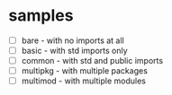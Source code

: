 # samples

- [ ] bare - with no imports at all
- [ ] basic - with std imports only
- [ ] common - with std and public imports
- [ ] multipkg - with multiple packages
- [ ] multimod - with multiple modules

